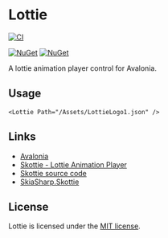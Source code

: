 # Lottie

[![CI](https://github.com/wieslawsoltes/Avalonia.Skia.Lottie/actions/workflows/build.yml/badge.svg)](https://github.com/wieslawsoltes/Avalonia.Skia.Lottie/actions/workflows/build.yml)

[![NuGet](https://img.shields.io/nuget/v/Lottie.svg)](https://www.nuget.org/packages/Lottie)
[![NuGet](https://img.shields.io/nuget/dt/Lottie.svg)](https://www.nuget.org/packages/Lottie)

A lottie animation player control for Avalonia.

## Usage

```xaml
<Lottie Path="/Assets/LottieLogo1.json" />
```

## Links

- [Avalonia](https://avaloniaui.net/)
- [Skottie - Lottie Animation Player](https://skia.org/docs/user/modules/skottie/)
- [Skottie source code](https://skia.org/docs/user/modules/skottie/)
- [SkiaSharp.Skottie](https://www.nuget.org/packages/SkiaSharp.Skottie)

## License

Lottie is licensed under the [MIT license](LICENSE.TXT).
